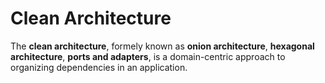 # Clean Architecture

The **clean architecture**, formely known as **onion architecture**, **hexagonal architecture**, **ports and adapters**, is a domain-centric approach to organizing dependencies in an application.
